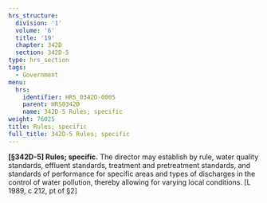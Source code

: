 ```yaml
---
hrs_structure:
  division: '1'
  volume: '6'
  title: '19'
  chapter: 342D
  section: 342D-5
type: hrs_section
tags:
  - Government
menu:
  hrs:
    identifier: HRS_0342D-0005
    parent: HRS0342D
    name: 342D-5 Rules; specific
weight: 76025
title: Rules; specific
full_title: 342D-5 Rules; specific
---
```

**[§342D-5] Rules; specific.** The director may establish by rule, water quality standards, effluent standards, treatment and pretreatment standards, and standards of performance for specific areas and types of discharges in the control of water pollution, thereby allowing for varying local conditions. [L 1989, c 212, pt of §2]